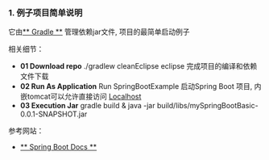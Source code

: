 ### 1. 例子项目简单说明 ###
它由[** Gradle **](http://gradle.org/) 管理依赖jar文件, 项目的最简单启动例子 

相关细节：  
+ **01 Download repo** ./gradlew cleanEclipse eclipse 完成项目的编译和依赖文件下载  
+ **02 Run As Application** Run  SpringBootExample 启动Spring Boot 项目, 内嵌tomcat可以允许直接访问 [Localhost](http://localhost:8080/)
+ **03 Execution Jar** gradle build & java -jar build/libs/mySpringBootBasic-0.0.1-SNAPSHOT.jar
 
参考网站： 
+ [** Spring Boot Docs **](http://docs.spring.io/spring-boot/docs/current-SNAPSHOT/reference/htmlsingle/#gettting-started-first-application)
